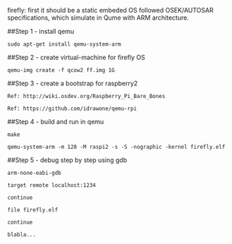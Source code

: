 firefly: first it should be a static embeded OS followed OSEK/AUTOSAR specifications, which simulate in Qume with ARM architecture.

##Step 1 - install qemu

	sudo apt-get install qemu-system-arm

##Step 2 - create virtual-machine for firefly OS

	qemu-img create -f qcow2 ff.img 1G

##Step 3 - create a bootstrap for raspberry2

	Ref: http://wiki.osdev.org/Raspberry_Pi_Bare_Bones
	
	Ref: https://github.com/idrawone/qemu-rpi

##Step 4 - build and run in qemu

	make
	
	qemu-system-arm -m 128 -M raspi2 -s -S -nographic -kernel firefly.elf

##Step 5 - debug step by step using gdb
	
	arm-none-eabi-gdb
	
	target remote localhost:1234
	
	continue
	
	file firefly.elf
	
	continue
	
	blabla...
